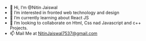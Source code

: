 - 👋 Hi, I’m @Nitin Jaiswal
- 👀 I’m interested in fronted web technology and design
- 🌱 I’m currently learning about React JS 
- 💞️ I’m looking to collaborate on Html, Css nad Javascript and c++ Projects.
- 📫 Mail Me at NitinJaiswal7537@gmail.com
                               

<!---
nitinjaiswal7537/nitinjaiswal7537 is a ✨ special ✨ repository because its `README.md` (this file) appears on your GitHub profile.
You can click the Preview link to take a look at your changes.
--->
